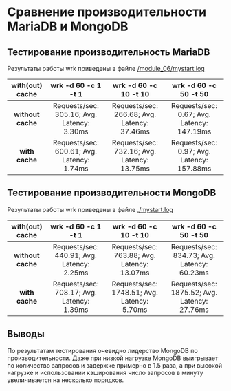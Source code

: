# Сравнение производительности MariaDB и MongoDB

## Тестирование производительность MariaDB

Результаты работы wrk приведены в файле [/module_06/mystart.log](/module_06/mystart.log)

| with(out) cache | wrk -d 60 -c 1 -t 1 | wrk -d 60 -c 10 -t 10 | wrk -d 60 -c 50 -t 50 |
|:---------------:|:-------------------:|:---------------------:|:---------------------:|
| **without cache** | Requests/sec: 305.16; Avg. Latency: 3.30ms |  Requests/sec: 266.68; Avg. Latency: 37.46ms | Requests/sec: 0.67; Avg. Latency: 147.19ms |
| **with cache** | Requests/sec: 600.61; Avg. Latency: 1.74ms | Requests/sec: 732.16; Avg. Latency: 13.75ms | Requests/sec: 0.97; Avg. Latency: 157.88ms |

## Тестирование производительности MongoDB

Результаты работы wrk приведены в файле [./mystart.log](./mystart.log)

| with(out) cache | wrk -d 60 -c 1 -t 1 | wrk -d 60 -c 10 -t 10 | wrk -d 60 -c 50 -t 50 |
|:---------------:|:-------------------:|:---------------------:|:---------------------:|
| **without cache** | Requests/sec: 440.91; Avg. Latency: 2.25ms |  Requests/sec: 763.88; Avg. Latency: 13.07ms | Requests/sec: 834.73; Avg. Latency: 60.23ms |
| **with cache** | Requests/sec: 708.17; Avg. Latency: 1.39ms | Requests/sec: 1748.51; Avg. Latency: 5.70ms | Requests/sec: 1875.52; Avg. Latency: 27.76ms |

## Выводы
По результатам тестирования очевидно лидерство MongoDB по производительности. Даже при низкой нагрузке MongoDB выигрывает по количество запросов и задержке примерно в 1.5 раза, а при высокой нагрузке и использовании кэширования число запросов в минуту увеличивается на несколько порядков.